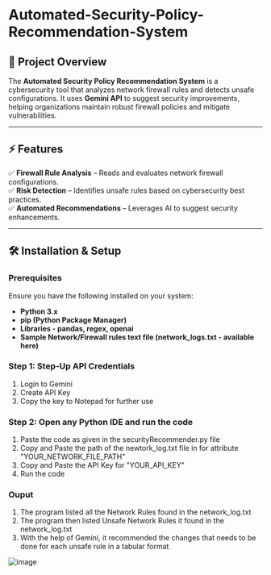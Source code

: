 # Automated-Security-Policy-Recommendation-System
## 📌 Project Overview  

The **Automated Security Policy Recommendation System** is a cybersecurity tool that analyzes network firewall rules and detects unsafe configurations. It uses **Gemini API** to suggest security improvements, helping organizations maintain robust firewall policies and mitigate vulnerabilities.

---

## ⚡ Features  

✅ **Firewall Rule Analysis** – Reads and evaluates network firewall configurations.  
✅ **Risk Detection** – Identifies unsafe rules based on cybersecurity best practices.  
✅ **Automated Recommendations** – Leverages AI to suggest security enhancements.  

---

## 🛠️ Installation & Setup  

### **Prerequisites**  
Ensure you have the following installed on your system:  
- **Python 3.x**  
- **pip (Python Package Manager)**
- **Libraries - pandas, regex, openai**
- **Sample Network/Firewall rules text file (network_logs.txt - available here)**

### **Step 1: Step-Up API Credentials**  
1. Login to Gemini
2. Create API Key
3. Copy the key to Notepad for further use

### **Step 2: Open any Python IDE and run the code**  
1. Paste the code as given in the securityRecommender.py file
2. Copy and Paste the path of the newtork_log.txt file in for attribute "YOUR_NETWORK_FILE_PATH"
3. Copy and Paste the API Key for "YOUR_API_KEY"
4. Run the code 

### **Ouput**
1. The program listed all the Network Rules found in the network_log.txt
2. The program then listed Unsafe Network Rules it found in the network_log.txt
3. With the help of Gemini, it recommended the changes that needs to be done for each unsafe rule in a tabular format

![image](https://github.com/user-attachments/assets/6a97a980-e716-4361-8a5d-afee0243bbf0)

